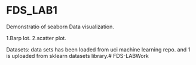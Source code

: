 # FDS_LAB1

Demonstratio of seaborn Data visualization.

1.Barp lot.
2.scatter plot.

Datasets:
data sets has been loaded from uci machine learning repo.
and 1 is uploaded from sklearn datasets library.# FDS-LABWork
